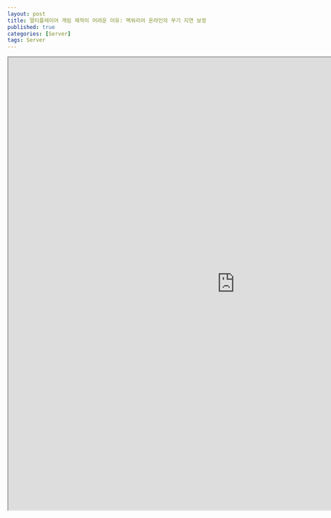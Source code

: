 ```yaml
---
layout: post
title: 멀티플레이어 게임 제작이 어려운 이유: 멕워리어 온라인의 무기 지연 보정
published: true
categories: [Server]
tags: Server 
---
```

<iframe width="1024" height="1024" src="https://docs.google.com/document/d/e/2PACX-1vQAQ8IEaC3PD4rhr0ib2AUylGu8O3oq30P47yMf_ThJ9d2oaO-Uiy19hSNs1BfEjs0kqaBTmXge7Eov/pub?embedded=true"></iframe> 
   

